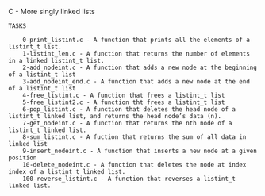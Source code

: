 C - More singly linked lists

	TASKS

		0-print_listint.c - A function that prints all the elements of a listint_t list.
		1-listint_len.c - A function that returns the number of elements in a linked listint_t list.
		2-add_nodeint.c - A function that adds a new node at the beginning of a listint_t list
		3-add_nodeint_end.c - A function that adds a new node at the end of a listint_t list
		4-free_listint.c - A function that frees a listint_t list
		5-free_listint2.c - A function tht frees a listint_t list
		6-pop_listint.c - A function that deletes the head node of a listint_t linked list, and returns the head node’s data (n).
		7-get_nodeint.c - A function that returns the nth node of a listint_t linked list.
		8-sum_listint.c - A fuction that returns the sum of all data in linked list
		9-insert_nodeint.c - A function that inserts a new node at a given position
		10-delete_nodeint.c - A function that deletes the node at index index of a listint_t linked list.
		100-reverse_listint.c - A function that reverses a listint_t linked list.
